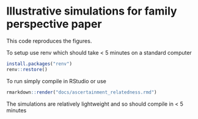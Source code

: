 # Illustrative simulations for family perspective paper

This code reproduces the figures.

To setup use renv which should take < 5 minutes on a standard computer

```r
install.packages("renv")
renv::restore()
```

To run simply compile in RStudio or use

```r
rmarkdown::render("docs/ascertainment_relatedness.rmd")
```

The simulations are relatively lightweight and so should compile in < 5 minutes
